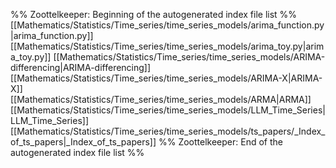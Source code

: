 %% Zoottelkeeper: Beginning of the autogenerated index file list  %%
 [[Mathematics/Statistics/Time_series/time_series_models/arima_function.py|arima_function.py]]
 [[Mathematics/Statistics/Time_series/time_series_models/arima_toy.py|arima_toy.py]]
 [[Mathematics/Statistics/Time_series/time_series_models/ARIMA-differencing|ARIMA-differencing]]
 [[Mathematics/Statistics/Time_series/time_series_models/ARIMA-X|ARIMA-X]]
 [[Mathematics/Statistics/Time_series/time_series_models/ARMA|ARMA]]
 [[Mathematics/Statistics/Time_series/time_series_models/LLM_Time_Series|LLM_Time_Series]]
 [[Mathematics/Statistics/Time_series/time_series_models/ts_papers/_Index_of_ts_papers|_Index_of_ts_papers]]
%% Zoottelkeeper: End of the autogenerated index file list  %%

